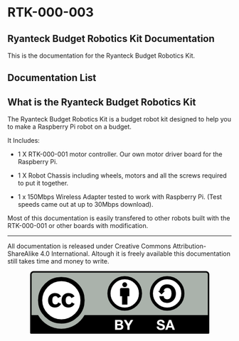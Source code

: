 RTK-000-003
===========
Ryanteck Budget Robotics Kit Documentation
-----------
This is the documentation for the Ryanteck Budget Robotics Kit.

Documentation List
----------



What is the Ryanteck Budget Robotics Kit
-----------

The Ryanteck Budget Robotics Kit is a budget robot kit designed to help you to make a Raspberry Pi robot on a budget. 

It Includes:

+ 1 X RTK-000-001 motor controller. Our own motor driver board for the Raspberry Pi.

+ 1 X Robot Chassis including wheels, motors and all the screws required to put it together.  

+ 1 x 150Mbps Wireless Adapter tested to work with Raspberry Pi. (Test speeds came out at up to 30Mbps download).

Most of this documentation is easily transfered to other robots built with the RTK-000-001 or other boards with modification.



---------------------------------------
All documentation is released under Creative Commons Attribution-ShareAlike 4.0 International. Altough it is freely available this documentation still takes time and money to write.

<center><img src="by-sa.png"/></center>

